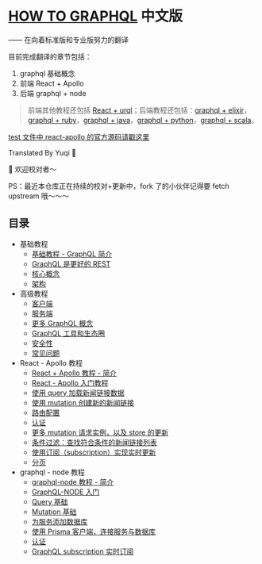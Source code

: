 # [HOW TO GRAPHQL](https://www.howtographql.com/basics/0-introduction/) 中文版
  —— 在向着标准版和专业版努力的翻译

目前完成翻译的章节包括：

1. graphql 基础概念
2. 前端 React + Apollo
3. 后端 graphql + node

> 前端其他教程还包括 [React + urql](https://www.howtographql.com/react-urql/0-introduction/)；后端教程还包括：[graphql + elixir](https://www.howtographql.com/graphql-elixir/0-introduction/)，[graphql + ruby](https://www.howtographql.com/graphql-ruby/0-introduction/)，[graphql + java](https://www.howtographql.com/graphql-java/0-introduction/)，[graphql + python](https://www.howtographql.com/graphql-python/0-introduction/)，[graphql + scala](https://www.howtographql.com/graphql-scala/0-introduction/)。

[test 文件中 react-apollo 的官方源码请戳这里](https://github.com/howtographql/react-apollo)

Translated By Yuqi 🌸

🎉 欢迎校对者～

PS：最近本仓库正在持续的校对+更新中，fork 了的小伙伴记得要 fetch upstream 哦～～～

## 目录

* 基础教程
  * [基础教程 - GraphQL 简介](https://github.com/EmilyQiRabbit/GraphQLTranslation/blob/master/0-BasicTutorial/0-Introduction.md)
  * [GraphQL 是更好的 REST](https://github.com/EmilyQiRabbit/GraphQLTranslation/blob/master/0-BasicTutorial/1-GraphQL-is-the-better-REST.md)
  * [核心概念](https://github.com/EmilyQiRabbit/GraphQLTranslation/blob/master/0-BasicTutorial/2-Core-Concepts.md)
  * [架构](https://github.com/EmilyQiRabbit/GraphQLTranslation/blob/master/0-BasicTutorial/3-Big-Picture-Architecture.md)
* 高级教程
  * [客户端](https://github.com/EmilyQiRabbit/GraphQLTranslation/blob/master/1-AdvancedTutorial/0-Clients.md)
  * [服务端](https://github.com/EmilyQiRabbit/GraphQLTranslation/blob/master/1-AdvancedTutorial/1-Server.md)
  * [更多 GraphQL 概念](https://github.com/EmilyQiRabbit/GraphQLTranslation/blob/master/1-AdvancedTutorial/2-More-GraphQL-Concepts.md)
  * [GraphQL 工具和生态圈](https://github.com/EmilyQiRabbit/GraphQLTranslation/blob/master/1-AdvancedTutorial/3-Tooling-and-Ecosystem.md)
  * [安全性](https://github.com/EmilyQiRabbit/GraphQLTranslation/blob/master/1-AdvancedTutorial/4-Security.md)
  * [常见问题](https://github.com/EmilyQiRabbit/GraphQLTranslation/blob/master/1-AdvancedTutorial/5-Common-Questions.md)
* React - Apollo 教程
  * [React + Apollo 教程 - 简介](https://github.com/EmilyQiRabbit/GraphQLTranslation/blob/master/2-ReactApolloTutorial/0-Introduction.md)
  * [React - Apollo 入门教程](https://github.com/EmilyQiRabbit/GraphQLTranslation/blob/master/2-ReactApolloTutorial/1-Getting-Started.md)
  * [使用 query 加载新闻链接数据](https://github.com/EmilyQiRabbit/GraphQLTranslation/blob/master/2-ReactApolloTutorial/2-Queries-Loading-Links.md)
  * [使用 mutation 创建新的新闻链接](https://github.com/EmilyQiRabbit/GraphQLTranslation/blob/master/2-ReactApolloTutorial/3-Mutations-Creating-Links.md)
  * [路由配置](https://github.com/EmilyQiRabbit/GraphQLTranslation/blob/master/2-ReactApolloTutorial/4-Routing.md)
  * [认证](https://github.com/EmilyQiRabbit/GraphQLTranslation/blob/master/2-ReactApolloTutorial/5-Authentication.md)
  * [更多 mutation 请求实例，以及 store 的更新](https://github.com/EmilyQiRabbit/GraphQLTranslation/blob/master/2-ReactApolloTutorial/6-More-Mutations-and-Updating-the-Store.md)
  * [条件过滤：查找符合条件的新闻链接列表](https://github.com/EmilyQiRabbit/GraphQLTranslation/blob/master/2-ReactApolloTutorial/7-Filtering-Searching-the-List-of-Links.md)
  * [使用订阅（subscription）实现实时更新](https://github.com/EmilyQiRabbit/GraphQLTranslation/blob/master/2-ReactApolloTutorial/8-Realtime-Updates-with-GraphQL-Subscriptions.md)
  * [分页](https://github.com/EmilyQiRabbit/GraphQLTranslation/blob/master/2-ReactApolloTutorial/9-Pagination.md)
* graphql - node 教程
  * [graphql-node 教程 - 简介](https://github.com/EmilyQiRabbit/GraphQLTranslation/blob/master/3-NodeJsTutorial/0-Introduction.md)
  * [GraphQL-NODE 入门](https://github.com/EmilyQiRabbit/GraphQLTranslation/blob/master/3-NodeJsTutorial/1-GettingStarted.md)
  * [Query 基础](https://github.com/EmilyQiRabbit/GraphQLTranslation/blob/master/3-NodeJsTutorial/2-ASimpleQuery.md)
  * [Mutation 基础](https://github.com/EmilyQiRabbit/GraphQLTranslation/blob/master/3-NodeJsTutorial/3-ASimpleMutation.md)
  * [为服务添加数据库](https://github.com/EmilyQiRabbit/GraphQLTranslation/blob/master/3-NodeJsTutorial/4-AddingADatabase.md)
  * [使用 Prisma 客户端，连接服务与数据库](https://github.com/EmilyQiRabbit/GraphQLTranslation/blob/master/3-NodeJsTutorial/5-ConnectingServerAndDatabasewithPrismaClient.md)
  * [认证](https://github.com/EmilyQiRabbit/GraphQLTranslation/blob/master/3-NodeJsTutorial/6-Authentication.md)
  * [GraphQL subscription 实时订阅](https://github.com/EmilyQiRabbit/GraphQLTranslation/blob/master/3-NodeJsTutorial/7-RealtimeGraphQLSubscriptions.md)

